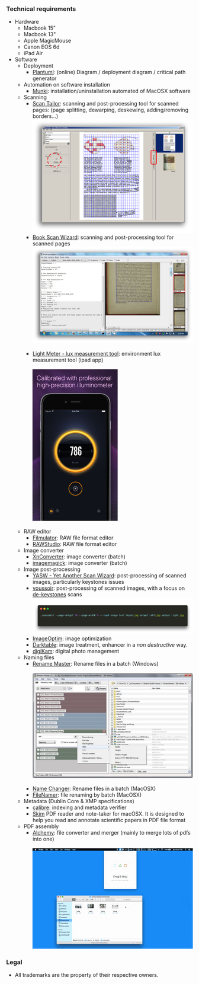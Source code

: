 ### Technical requirements

* Hardware
     - Macbook 15"
     - Macbook 13"
     - Apple MagicMouse
     - Canon EOS 6d
     - iPad Air
* Software
     - Deployment
          + [Plantuml](http://www.plantuml.com/plantuml/uml/):  (online) Diagram / deployment diagram / critical path generator
     - Automation on software installation
          + [Munki](https://www.munki.org/munki/): installation/uninstallation automated of MacOSX software
     - Scanning
 	      + [Scan Tailor](http://scantailor.org/): scanning and post-processing tool for scanned pages: (page splitting, dewarping, deskewing, adding/removing borders...)
            ![Scan Tailor](images/982419245-scantailor.png)
          + [Book Scan Wizard](https://sourceforge.net/projects/bookscanwizard/): scanning and post-processing tool for scanned pages
            ![Book Scan Wizard](images/1113201993-book_Scan_wizard.jpg)
         <br> </br>
          + [Light Meter - lux measurement tool](https://itunes.apple.com/es/app/light-meter-lux-measurement-tool/id642285909?mt=8): environment lux measurement tool (ipad app)
          <br> </br>
            ![230x0w.jpg](images/561974045-230x0w.jpg)
           <br> </br>
     - RAW editor
          + [Filmulator](https://github.com/CarVac/filmulator-gui): RAW file format editor
          + [RAWStudio](https://github.com/rawstudio/rawstudio): RAW file format editor
     - Image converter
          + [XnConverter](https://www.xnview.com/en/xnconvert/): image converter (batch)
          + [imagemagick](https://imagemagick.org/): image converter (batch)
     - Image post-processing
          + [YASW - Yet Another Scan Wizard](https://sourceforge.net/projects/yascanw/): post-processing of scanned images, particularly keystones issues
          + [voussoir](https://github.com/publicus/voussoir): post-processing of scanned images, with a focus on [de-keystones](https://www.researchgate.net/figure/Digital-image-process-for-keystone-and-fan-shape-distortions-correction-a-Keystone_fig6_258041815) scans
            ![670558305-voussoir.jpg](images/670558305-voussoir.png)
          + [ImageOptim](https://github.com/ImageOptim/ImageOptim): image optimization
          * [Darktable](https://www.darktable.org/): image treatment, enhancer in a _non destructive_ way.
          * [digiKam](https://www.digikam.org/): digital photo management
     - Naming files
          + [Rename Master](http://www.joejoesoft.com/vcms/108/): Rename files in a batch (Windows)
          <br> </br>
            ![rm_screenshot2.jpg](images/1559824972-rm_screenshot2.jpg)
          <br> </br>
          + [Name Changer](https://mrrsoftware.com/namechanger/): Rename files in a batch (MacOSX)
          + [FileNamer](https://www.sttmedia.com/filerenamer-download): file renaming by batch (MacOSX)
     - Metadata (Dublin Core & XMP specifications)
          - [calibre](https://calibre-ebook.com): indexing and metadata verifier
          - [Skim](https://skim-app.sourceforge.io) PDF reader and note-taker for macOSX. It is designed to help you read and annotate scientific papers in PDF file format
     - PDF assembly
          - [Alchemy](https://github.com/dawnlabs/alchemy): file converter and merger (mainly to merge lots of pdfs into one)
          <br> </br>
          ![7e6f7f74-17ff-11e7-80dd-b2602b9f0ba1.gif](images/2680327398-7e6f7f74-17ff-11e7-80dd-b2602b9f0ba1.gif)
     
### Legal

* All trademarks are the property of their respective owners.
